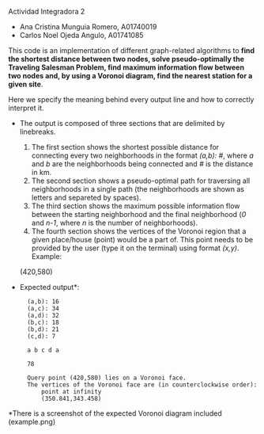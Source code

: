 Actividad Integradora 2
- Ana Cristina Munguia Romero, A01740019
- Carlos Noel Ojeda Angulo, A01741085

This code is an implementation of different graph-related algorithms to **find the shortest distance between two nodes, solve pseudo-optimally the Traveling Salesman Problem, find maximum information flow between two nodes and, by using a Voronoi diagram, find the nearest station for a given site**.

Here we specify the meaning behind every output line and how to correctly interpret it.

- The output is composed of three sections that are delimited by linebreaks.

    1. The first section shows the shortest possible distance for connecting every two neighborhoods in the format *(a,b): #*, where *a* and *b* are the neighborhoods being connected and *#* is the distance in km.
    2. The second section shows a pseudo-optimal path for traversing all neighborhoods in a single path (the neighborhoods are shown as letters and separeted by spaces).
    3. The third section shows the maximum possible information flow between the starting neighborhood and the final neighborhood (*0* and *n-1*, where *n* is the number of neighborhoods).
    4. The fourth section shows the vertices of the Voronoi region that a given place/house (point) would be a part of. This point needs to be provided by the user (type it on the terminal) using format *(x,y)*. Example: 
	
	(420,580)


- Expected output*:

        (a,b): 16
        (a,c): 34
        (a,d): 32
        (b,c): 18
        (b,d): 21
        (c,d): 7

        a b c d a 

        78

        Query point (420,580) lies on a Voronoi face.
        The vertices of the Voronoi face are (in counterclockwise order):
            point at infinity
            (350.841,343.458)

*There is a screenshot of the expected Voronoi diagram included (example.png)